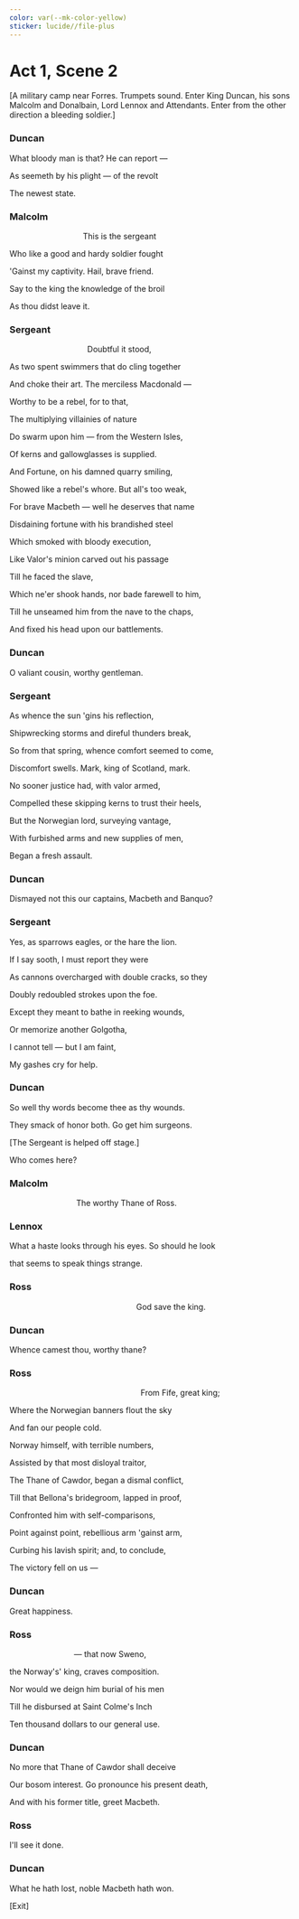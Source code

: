 ```yaml
---
color: var(--mk-color-yellow)
sticker: lucide//file-plus
---
```

# Act 1, Scene 2

[A military camp near Forres. Trumpets sound. Enter King Duncan, his sons Malcolm and Donalbain, Lord Lennox and Attendants. Enter from the other direction a bleeding soldier.]

### Duncan

What bloody man is that? He can report —

As seemeth by his plight — of the revolt

The newest state.

### Malcolm

                                 This is the sergeant

Who like a good and hardy soldier fought

'Gainst my captivity. Hail, brave friend.

Say to the king the knowledge of the broil

As thou didst leave it.

### Sergeant

                                   Doubtful it stood,

As two spent swimmers that do cling together

And choke their art. The merciless Macdonald —

Worthy to be a rebel, for to that,

The multiplying villainies of nature

Do swarm upon him — from the Western Isles,

Of kerns and gallowglasses is supplied.

And Fortune, on his damned quarry smiling,

Showed like a rebel's whore. But all's too weak,   

For brave Macbeth — well he deserves that name

Disdaining fortune with his brandished steel

Which smoked with bloody execution,

Like Valor's minion carved out his passage

Till he faced the slave,

Which ne'er shook hands, nor bade farewell to him,

Till he unseamed him from the nave to the chaps,

And fixed his head upon our battlements.

### Duncan

O valiant cousin, worthy gentleman.

### Sergeant

As whence the sun 'gins his reflection,

Shipwrecking storms and direful thunders break,

So from that spring, whence comfort seemed to come,

Discomfort swells. Mark, king of Scotland, mark.

No sooner justice had, with valor armed,

Compelled these skipping kerns to trust their heels,

But the Norwegian lord, surveying vantage,

With furbished arms and new supplies of men,

Began a fresh assault.

### Duncan

Dismayed not this our captains, Macbeth and Banquo?

### Sergeant

Yes, as sparrows eagles, or the hare the lion.

If I say sooth, I must report they were

As cannons overcharged with double cracks, so they

Doubly redoubled strokes upon the foe.

Except they meant to bathe in reeking wounds,

Or memorize another Golgotha,

I cannot tell — but I am faint,

My gashes cry for help.

### Duncan

So well thy words become thee as thy wounds.

They smack of honor both. Go get him surgeons.

[The Sergeant is helped off stage.]

Who comes here?

### Malcolm

                              The worthy Thane of Ross.

### Lennox

What a haste looks through his eyes. So should he look

that seems to speak things strange.

### Ross

                                                         God save the king.

### Duncan

Whence camest thou, worthy thane?

### Ross

                                                           From Fife, great king;

Where the Norwegian banners flout the sky

And fan our people cold. 

Norway himself, with terrible numbers,

Assisted by that most disloyal traitor,

The Thane of Cawdor, began a dismal conflict,

Till that Bellona's bridegroom, lapped in proof,

Confronted him with self-comparisons,

Point against point, rebellious arm 'gainst arm,

Curbing his lavish spirit; and, to conclude,

The victory fell on us —

### Duncan

Great happiness.

### Ross

                             — that now Sweno,

the Norway's' king, craves composition.

Nor would we deign him burial of his men

Till he disbursed at Saint Colme's Inch

Ten thousand dollars to our general use.

### Duncan

No more that Thane of Cawdor shall deceive

Our bosom interest. Go pronounce his present death,

And with his former title, greet Macbeth.

### Ross

I'll see it done.

### Duncan

What he hath lost, noble Macbeth hath won.

[Exit]
